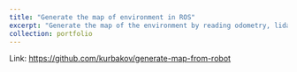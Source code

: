 ```yaml
---
title: "Generate the map of environment in ROS"
excerpt: "Generate the map of the environment by reading odometry, lidar and camera data<br/><img src='/images/RobotLocalization.png'>"
collection: portfolio
---
```


Link: https://github.com/kurbakov/generate-map-from-robot
